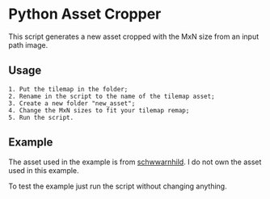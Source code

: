 # Python Asset Cropper
This script generates a new asset cropped with the MxN size from an input path image.

## Usage
```
1. Put the tilemap in the folder;
2. Rename in the script to the name of the tilemap asset;
3. Create a new folder "new_asset";
4. Change the MxN sizes to fit your tilemap remap;
5. Run the script.
```

## Example
The asset used in the example is from [schwwarnhild](https://schwarnhild.itch.io/basic-tileset-and-asset-pack-32x32-pixels). I do not own the asset used in this example.

To test the example just run the script without changing anything.
